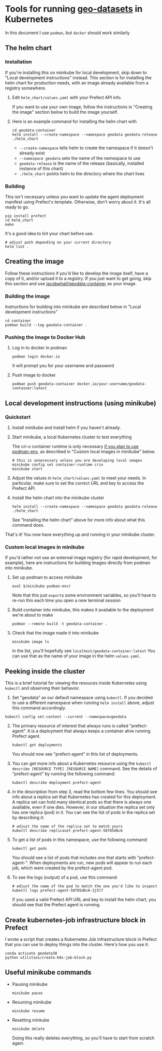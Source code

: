 # Tools for running [geo-datasets](https://github.com/aiddata/geo-datasets) in Kubernetes

In this document I use `podman`, but `docker` should work similarly


## The helm chart

### Installation

If you're installing this on minikube for local development, skip down to "Local development instructions" instead.
This section is for installing the helm chart for production needs, with an image already available from a registry somewhere.

1. Edit `helm_chart/values.yaml` with your Prefect API info.

   If you want to use your own image, follow the instructions in "Creating the image" section below to build the image yourself.

2. Here is an example command for installing the helm chart with 
   ```shell
   cd geodata-container
   helm install --create-namespace --namespace geodata geodata-release ./helm_chart
   ```
   - `--create-namespace` tells helm to create the namespace if it doesn't already exist
   - `--namespace geodata` sets the name of the namespace to use
   - `geodata-release` is the name of the release (basically, installed instance of this chart)
   - `./helm_chart` points helm to the directory where the chart lives


### Building

This isn't necessary unless you want to update the agent deployment manifest using Prefect's template.
Otherwise, don't worry about it. It's all ready to go.
```shell
pip install prefect
cd helm_chart
make
```

It's a good idea to lint your chart before use.
```shell
# adjust path depending on your current directory
helm lint .
```


## Creating the image
Follow these instructions if you'd like to develop the image itself, have a copy of it, and/or upload it to a registry.
If you just want to get going, skip this section and use [jacobwhall/geodata-container](https://hub.docker.com/repository/docker/jacobwhall/geodata-container) as your image.

### Building the image

Instructions for building into minikube are described below in "Local development instructions"
```shell
cd container
podman build --tag geodata-container .
```

### Pushing the image to Docker Hub

1. Log in to docker in podman
   ```shell
   podman login docker.io
   ```
   It will prompt you for your username and password

2. Push image to docker
   ```shell
   podman push geodata-container docker.io/your-username/geodata-container:latest
   ```


## Local development instructions (using minikube)

### Quickstart

1. Install minikube and install helm if you haven't already.

2. Start minikube, a local Kubernetes cluster to test everything

   The cri-o container runtime is only necessary [if you plan to use podman-env](https://minikube.sigs.k8s.io/docs/handbook/pushing/#comparison-table-for-different-methods), as described in "Custom local images in minikube" below.
   ```shell
   # this is unnecessary unless you are developing local images
   minikube config set container-runtime crio
   minikube start
   ```

6. Adjust the values in `helm_chart/values.yaml` to meet your needs.
   In particular, make sure to set the correct URL and key to access the Prefect API.

7. Install the helm chart into the minikube cluster
   ```shell
   helm install --create-namespace --namespace geodata geodata-release ./helm_chart
   ```
   See "Installing the helm chart" above for more info about what this command does.

That's it! You now have everything up and running in your minikube cluster.

### Custom local images in minikube

If you'd rather not use an external image registry (for rapid development, for example), here are instructions for building images directly from podman into minikube.

1. Set up podman to access minikube
   ```shell
   eval $(minikube podman-env)
   ```
   Note that this just `export`s some environment variables, so you'll have to re-run this each time you open a new terminal session

2. Build container into minikube, this makes it available to the deployment we're about to make
   ```shell
   podman --remote build -t geodata-container .
   ```

3. Check that the image made it into minikube
   ```shell
   minikube image ls
   ```
   In the list, you'll hopefully see `localhost/geodata-container:latest`
   You can use that as the name of your image in the helm `values.yaml`.


## Peeking inside the cluster

This is a brief tutorial for viewing the resouces inside Kubernetes using `kubectl` and observing their behavior.

1. Set "geodata" as our default namespace using `kubectl`.
   If you decided to use a different namespace when running `helm install` above, adjust this command accordingly.
  ```shell
  kubectl config set-context --current --namespace=geodata
  ```

2. The primary resource of interest that always runs is called "prefect-agent".
   It is a deployment that always keeps a container alive running Prefect agent.
   ```shell
   kubectl get deployments
   ```
   You should now see "prefect-agent" in this list of deployments.

3. You can get more info about a Kubernetes resource using the `kubectl describe [RESOURCE TYPE] [RESOURCE NAME]` command.
   See the details of "prefect-agent" by running the following command:
   ```shell
   kubectl describe deployment prefect-agent
   ```

4. In the description from step 3, read the bottom few lines.
   You should see info about a replica set that Kubernetes has created for this deployment.
   A replica set can hold many identical pods so that there is always one available, even if one dies.
   However, in our situation the replica set only has one replica (pod) in it.
   You can see the list of pods in the replica set by describing it:
   ```shell
   # adjust the name of the replica set to match yours
   kubectl describe replicaset prefect-agent-58f85d6c6
   ```

5. To get a list of pods in this namespace, use the following command:
   ```shell
   kubectl get pods
   ```
   You should see a list of pods that includes one that starts with "prefect-agent-".
   When deployments are run, new pods will appear to run each job, which were created by the prefect-agent pod.

6. To see the logs (output) of a pod, use this command:
   ```shell
   # adjust the name of the pod to match the one you'd like to inspect
   kubectl logs prefect-agent-58f85d6c6-2j5l7
   ```
   If you used a valid Prefect API URL and key to install the helm chart, you should see that the Prefect agent is running.


## Create kubernetes-job infrastructure block in Prefect

I wrote a script that creates a Kubernetes Job infrastructure block in Prefect that you can use to deploy things into the cluster.
Here's how you use it:

```shell
conda activate geodata38
python utilities/create-k8s-job-block.py
```


## Useful minikube commands

- Pausing minikube
  ```shell
  minikube pause
  ```

- Resuming minikube
  ```shell
  minikube resume
  ```

- Resetting minkube
  ```shell
  minikube delete
  ```
  Doing this really deletes everything, so you'll have to start from scratch again.

